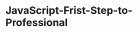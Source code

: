 # JavaScript-Frist-Step-to-Professional
<!-- https://github.com/maywork/JavaScript-Frist-Step-to-Professional.git -->